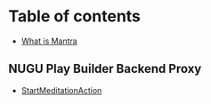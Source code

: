 # Table of contents

* [What is Mantra](README.md)

## NUGU Play Builder Backend Proxy <a id="nugu-play-builder"></a>

* [StartMeditationAction](nugu-play-builder/startmeditationaction-api.md)

